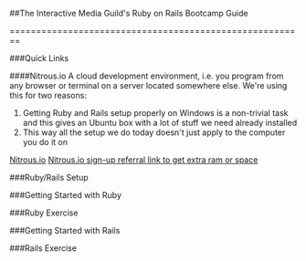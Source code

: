 ##The Interactive Media Guild's Ruby on Rails Bootcamp Guide

========================================================

###Quick Links

####Nitrous.io
A cloud development environment, i.e. you program from any browser or terminal on a server located somewhere else. We're using this for two reasons: 
1. Getting Ruby and Rails setup properly on Windows is a non-trivial task and this gives an Ubuntu box with a lot of stuff we need already installed 
2. This way all the setup we do today doesn't just apply to the computer you do it on 

[Nitrous.io](https://www.nitrous.io)
[Nitrous.io sign-up referral link to get extra ram or space](https://www.nitrous.io/join/qC8ddqET1Ak)

###Ruby/Rails Setup

###Getting Started with Ruby

###Ruby Exercise

###Getting Started with Rails

###Rails Exercise